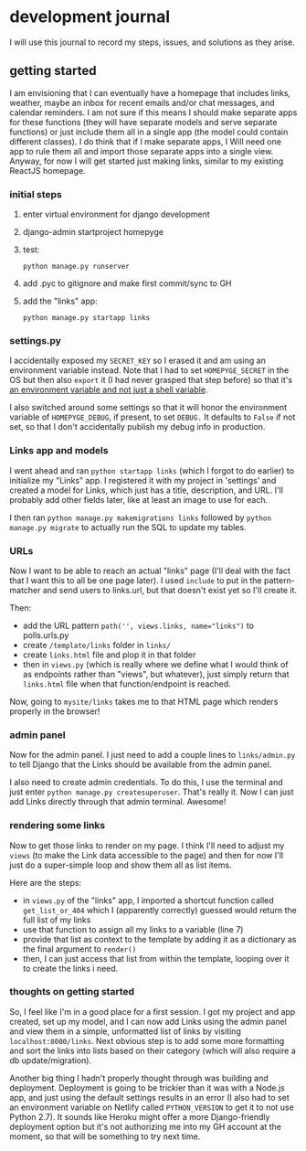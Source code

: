 # development journal

I will use this journal to record my steps, issues, and solutions as they arise.

## getting started

I am envisioning that I can eventually have a homepage that includes links, weather, maybe an inbox for recent emails and/or chat messages, and calendar reminders. I am not sure if this means I should make separate apps for these functions (they will have separate models and serve separate functions) or just include them all in a single app (the model could contain different classes). I do think that if I make separate apps, I Will need one app to rule them all and import those separate apps into a single view. Anyway, for now I will get started just making links, similar to my existing ReactJS homepage.

### initial steps

1. enter virtual environment for django development
2. django-admin startproject homepyge
3. test:

    ```python manage.py runserver```

4. add .pyc to gitignore and make first commit/sync to GH
5. add the "links" app:

    ```python manage.py startapp links```

### settings.py

I accidentally exposed my `SECRET_KEY` so I erased it and am using an environment variable instead. Note that I had to set `HOMEPYGE_SECRET` in the OS but then also `export` it (I had never grasped that step before) so that it's [an environment variable and not just a shell variable](https://help.ubuntu.com/community/EnvironmentVariables).

I also switched around some settings so that it will honor the environment variable of `HOMEPYGE_DEBUG`, if present, to set `DEBUG.` It defaults to `False` if not set, so that I don't accidentally publish my debug info in production.

### Links app and models

I went ahead and ran `python startapp links` (which I forgot to do earlier) to initialize my "Links" app. I registered it with my project in 'settings' and created a model for Links, which just has a title, description, and URL. I'll probably add other fields later, like at least an image to use for each.

I then ran `python manage.py makemigrations links` followed by `python manage.py migrate` to actually run the SQL to update my tables.

### URLs

Now I want to be able to reach an actual "links" page (I'll deal with the fact that I want this to all be one page later). I used `include` to put in the pattern-matcher and send users to links.url, but that doesn't exist yet so I'll create it.

Then:

- add the URL pattern `path('', views.links, name="links")` to polls.urls.py
- create `/template/links` folder in `links/`
- create `links.html` file and plop it in that folder
- then in `views.py` (which is really where we define what I would think of as endpoints rather than "views", but whatever), just simply return that `links.html` file when that function/endpoint is reached.

Now, going to `mysite/links` takes me to that HTML page which renders properly in the browser!

### admin panel

Now for the admin panel. I just need to add a couple lines to `links/admin.py` to tell Django that the Links should be available from the admin panel. 

I also need to create admin credentials. To do this, I use the terminal and just enter `python manage.py createsuperuser`. That's really it. Now I can just add Links directly through that admin terminal. Awesome!

### rendering some links

Now to get those links to render on my page. I think I'll need to adjust my `views` (to make the Link data accessible to the page) and then for now I'll just do a super-simple loop and show them all as list items.

Here are the steps:

- in `views.py` of the "links" app, I imported a shortcut function called `get_list_or_404` which I (apparently correctly) guessed would return the full list of my links
- use that function to assign all my links to a variable (line 7)
- provide that list as context to the template by adding it as a dictionary as the final argument to `render()`
- then, I can just access that list from within the template, looping over it to create the links i need.

### thoughts on getting started

So, I feel like I'm in a good place for a first session. I got my project and app created, set up my model, and I can now add Links using the admin panel and view them in a simple, unformatted list of links by visiting `localhost:8000/links`. Next obvious step is to add some more formatting and sort the links into lists based on their category (which will also require a db update/migration).

Another big thing I hadn't properly thought through was building and deployment. Deployment is going to be trickier than it was with a Node.js app, and just using the default settings results in an error (I also had to set an environment variable on Netlify called `PYTHON_VERSION` to get it to not use Python 2.7).  It sounds like Heroku might offer a more Django-friendly deployment option but it's not authorizing me into my GH account at the moment, so that will be something to try next time.
